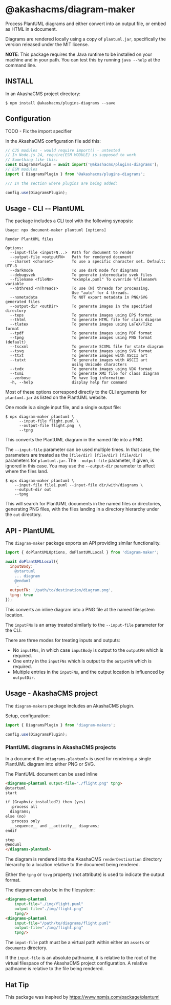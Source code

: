 # @akashacms/diagram-maker

Process PlantUML diagrams and either convert into an output file, or embed as HTML in a document.

Diagrams are rendered locally using a copy of `plantuml.jar`, specifically the version released under the MIT license.

**NOTE**: This package requires the Java runtime to be installed on your machine and in your path.  You can test this by running `java --help` at the command line.

## INSTALL

In an AkashaCMS project directory:

```shell
$ npm install @akashacms/plugins-diagrams --save
```

## Configuration

TODO - Fix the import specifier

In the AkashaCMS configuration file add this:

```js
// CJS modules - would require import() - untested
// In Node.js 24, require(ESM MODULE) is supposed to work
// Something like this:
const DiagramsPlugin = await import('@akashacms/plugins-diagrams');
// ESM modules
import { DiagramsPlugin } from '@akashacms/plugins-diagrams';

/// In the section where plugins are being added:

config.use(DiagramsPlugin);
```

## Usage - CLI -- PlantUML

The package includes a CLI tool with the following synopsis:

```shell
Usage: npx document-maker plantuml [options]

Render PlantUML files

Options:
  --input-file <inputFN...>  Path for document to render
  --output-file <outputFN>   Path for rendered document
  --charset <charset>        To use a specific character set. Default: UTF-8
  --darkmode                 To use dark mode for diagrams
  --debugsvek                To generate intermediate svek files
  --filename <fileNm>        "example.puml" To override %filename% variable
  --nbthread <nThreads>      To use (N) threads for processing.
                             Use "auto" for 4 threads.
  --nometadata               To NOT export metadata in PNG/SVG generated files
  --output-dir <outDir>      To generate images in the specified directory
  --teps                     To generate images using EPS format
  --thtml                    To generate HTML file for class diagram
  --tlatex                   To generate images using LaTeX/Tikz format
  --tpdf                     To generate images using PDF format
  --tpng                     To generate images using PNG format (default)
  --tscxml                   To generate SCXML file for state diagram
  --tsvg                     To generate images using SVG format
  --ttxt                     To generate images with ASCII art
  --tutxt                    To generate images with ASCII art
                             using Unicode characters
  --tvdx                     To generate images using VDX format
  --txmi                     To generate XMI file for class diagram
  --verbose                  To have log information
  -h, --help                 display help for command
```

Most of these options correspond directly to the CLI arguments for `plantuml.jar` as listed on the PlantUML website.

One mode is a single input file, and a single output file:

```shell
$ npx diagram-maker plantuml \
      --input-file flight.puml \
      --output-file flight.png  \
      --tpng
```

This converts the PlantUML diagram in the named file into a PNG.

The `--input-file` parameter can be used multiple times.  In that case, the parameters are treated as the `[file/dir] [file/dir] [file/dir]` parameters for `plantuml.jar`.  The `--output-file` parameter, if given, is ignored in this case.  You may use the `--output-dir` parameter to affect where the files land.

```shell
$ npx diagram-maker plantuml \
    --input-file file1.puml --input-file dir/with/diagrams \
    --output-dir out
    --tpng
```

This will search for PlantUML documents in the named files or directories, generating PNG files, with the files landing in a directory hierarchy under the `out` directory.

<!-- ## USAGE - CLI - Mermaid -->
<!-- ## USAGE - CLI - KaTeX -->

## API - PlantUML

The `diagram-maker` package exports an API providing similar functionality.

```js
import { doPlantUMLOptions, doPlantUMLLocal } from 'diagram-maker';

await doPlantUMLLocal({
  inputBody: `
    @startuml
    ... diagram
    @enduml
    `,
  outputFN: '/path/to/destination/diagram.png',
  tpng: true
});
```

This converts an inline diagram into a PNG file at the named filesystem location.

The `inputFNs` is an array treated similarly to the `--input-file` parameter for the CLI.

There are three modes for treating inputs and outputs:

* No `inputFNs`, in which case `inputBody` is output to the `outputFN` which is required.
* One entry in the `inputFNs` which is output to the `outputFN` which is required.
* Multiple entries in the `inputFNs`, and the output location is influenced by `outputDir`.

## Usage - AkashaCMS project

The `diagram-makers` package includes an AkashaCMS plugin.

Setup, configuration:

```js
import { DiagramsPlugin } from 'diagram-makers';

config.use(DiagramsPlugin);
```

### PlantUML diagrams in AkashaCMS projects

In a document the `<diagrams-plantuml>` is used for rendering a single PlantUML diagram into either PNG or SVG.

The PlantUML document can be used inline

```html
<diagrams-plantuml output-file="./flight.png" tpng>
@startuml
start

if (Graphviz installed?) then (yes)
  :process all 
  diagrams;
else (no)
  :process only 
  __sequence__ and __activity__ diagrams;
endif

stop
@enduml
</diagrams-plantuml>
```

The diagram is rendered into the AkashaCMS `renderDestination` directory hierarchy to a location relative to the document being rendered.

Either the `tpng` or `tsvg` property (not attribute) is used to indicate the output format.

The diagram can also be in the filesystem:


```html
<diagrams-plantuml
    input-file="./img/flight.puml"
    output-file="./img/flight.png"
    tpng/>
<diagrams-plantuml
    input-file="/path/to/diagrams/flight.puml"
    output-file="./img/flight.png"
    tpng/>
```

The `input-file` path must be a virtual path within either an `assets` or `documents` directory.

If the `input-file` is an absolute pathname, it is relative to the root of the virtual filespace of the AkashaCMS project configuration.  A relative pathname is relative to the file being rendered.

## Hat Tip

This package was inspired by https://www.npmjs.com/package/plantuml
